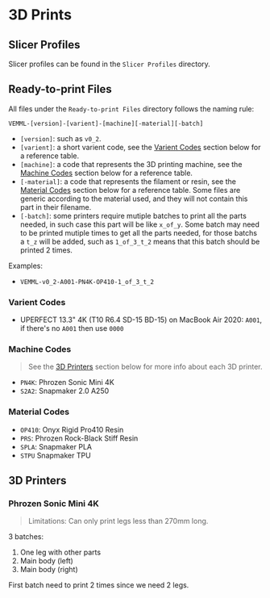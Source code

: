 # 3D Prints

## Slicer Profiles

Slicer profiles can be found in the `Slicer Profiles` directory.

## Ready-to-print Files

All files under the `Ready-to-print Files` directory follows the naming rule:

```
VEMML-[version]-[varient]-[machine][-material][-batch]
```

- `[version]`: such as `v0_2`.
- `[varient]`: a short varient code, see the [Varient Codes](#varient-codes) section below for a reference table.
- `[machine]`: a code that represents the 3D printing machine, see the [Machine Codes](#machine-codes) section below for a reference table.
- `[-material]`: a code that represents the filament or resin, see the [Material Codes](#material-codes) section below for a reference table. Some files are generic according to the material used, and they will not contain this part in their filename.
- `[-batch]`: some printers require mutiple batches to print all the parts needed, in such case this part will be like `x_of_y`. Some batch may need to be printed mutiple times to get all the parts needed, for those batchs a `t_z` will be added, such as `1_of_3_t_2` means that this batch should be printed 2 times.

Examples:

* `VEMML-v0_2-A001-PN4K-OP410-1_of_3_t_2`

### Varient Codes

- UPERFECT 13.3" 4K (T10 R6.4 SD-15 BD-15) on MacBook Air 2020: `A001`, if there's no `A001` then use `0000`

### Machine Codes

> See the [3D Printers](#3d-printers) section below for more info about each 3D printer.

- `PN4K`: Phrozen Sonic Mini 4K
- `S2A2`: Snapmaker 2.0 A250

### Material Codes

- `OP410`: Onyx Rigid Pro410 Resin
- `PRS`: Phrozen Rock-Black Stiff Resin
- `SPLA`: Snapmaker PLA 
- `STPU` Snapmaker TPU


## 3D Printers

### Phrozen Sonic Mini 4K

> Limitations: Can only print legs less than 270mm long.

3 batches: 

1. One leg with other parts
2. Main body (left)
3. Main body (right)

First batch need to print 2 times since we need 2 legs.
